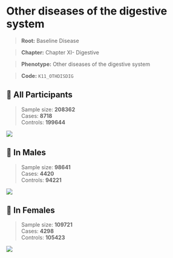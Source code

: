 # Other diseases of the digestive system

> **Root:** Baseline Disease  

> **Chapter:** Chapter XI- Digestive  

> **Phenotype:** Other diseases of the digestive system  

> **Code:** `K11_OTHDISDIG`

## 🧪 All Participants  
> Sample size: **208362**  
> Cases: **8718**  
> Controls: **199644**
<img src="/Disease/Figures/ALL/Incidence/K11_OTHDISDIG.png"/>
<CsvTable src="/public/Disease/Data/ALL/Incidence/COX_K11_OTHDISDIG.csv" label="🔍 View full results" />

## 👨 In Males  
> Sample size: **98641**  
> Cases: **4420**  
> Controls: **94221**
<img src="/Disease/Figures/Male/Incidence/K11_OTHDISDIG.png"/>
<CsvTable src="/public/Disease/Data/Male/Incidence/COX_K11_OTHDISDIG.csv" label="🔍 View full results" />

## 👩 In Females  
> Sample size: **109721**  
> Cases: **4298**  
> Controls: **105423**
<img src="/Disease/Figures/Female/Incidence/K11_OTHDISDIG.png"/>
<CsvTable src="/public/Disease/Data/Female/Incidence/COX_K11_OTHDISDIG.csv" label="🔍 View full results" />
